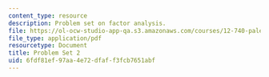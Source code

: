 ```yaml
---
content_type: resource
description: Problem set on factor analysis.
file: https://ol-ocw-studio-app-qa.s3.amazonaws.com/courses/12-740-paleoceanography-spring-2008/6fdf81ef97aa4e72dfaff3fcb7651abf_problemset2.pdf
file_type: application/pdf
resourcetype: Document
title: Problem Set 2
uid: 6fdf81ef-97aa-4e72-dfaf-f3fcb7651abf
---
```

